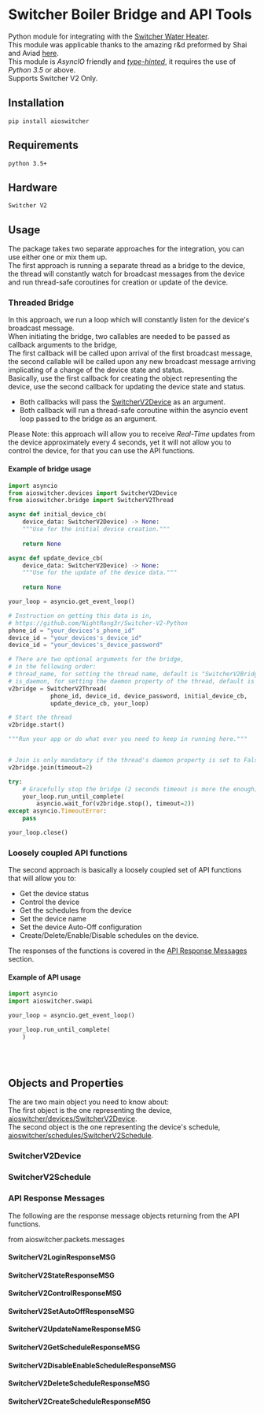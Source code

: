 # Switcher Boiler Bridge and API Tools
Python module for integrating with the [Switcher Water Heater](https://www.switcher.co.il/).</br>
This module was applicable thanks to the amazing r&d preformed by Shai and Aviad [here](https://github.com/NightRang3r/Switcher-V2-Python).</br>
This module is *AsyncIO* friendly and [*type-hinted*](https://www.python.org/dev/peps/pep-0484/), it requires the use of *Python 3.5* or above.</br>
Supports Switcher V2 Only.

## Installation
```shell
pip install aioswitcher
```

## Requirements
```text
python 3.5+
```

## Hardware
```text
Switcher V2
```

## Usage
The package takes two separate approaches for the integration, you can use either one or mix them up.</br>
The first approach is running a separate thread as a bridge to the device, the thread will constantly watch for broadcast messages from the device and run thread-safe coroutines for creation or update of the device.</br>

### Threaded Bridge
In this approach, we run a loop which will constantly listen for the device's broadcast message.</br>
When initiating the bridge, two callables are needed to be passed as callback arguments to the bridge,</br>
The first callback will be called upon arrival of the first broadcast message, the second callable will be called upon any new broadcast message arriving implicating of a change of the device state and status.</br>
Basically, use the first callback for creating the object representing the device, use the second callback for updating the device state and status.</br>
- Both callbacks will pass the [SwitcherV2Device](#switcherv2device) as an argument.
- Both callback will run a thread-safe coroutine within the asyncio event loop passed to the bridge as an argument.

Please Note: this approach will allow you to receive *Real-Time* updates from the device approximately every 4 seconds, yet it will not allow you to control the device, for that you can use the API functions.</br>

#### Example of bridge usage
~~~python
import asyncio
from aioswitcher.devices import SwitcherV2Device
from aioswitcher.bridge import SwitcherV2Thread

async def initial_device_cb(
    device_data: SwitcherV2Device) -> None:
    """Use for the initial device creation."""
    
    return None

async def update_device_cb(
    device_data: SwitcherV2Device) -> None:
    """Use for the update of the device data."""
    
    return None

your_loop = asyncio.get_event_loop()

# Instruction on getting this data is in,
# https://github.com/NightRang3r/Switcher-V2-Python
phone_id = "your_devices's_phone_id"
device_id = "your_devices's_device_id"
device_id = "your_devices's_device_password"

# There are two optional arguments for the bridge,
# in the following order:
# thread_name, for setting the thread name, default is "SwitcherV2Bridge".
# is_daemon, for setting the daemon property of the thread, default is True.
v2bridge = SwitcherV2Thread(
            phone_id, device_id, device_password, initial_device_cb,
            update_device_cb, your_loop)

# Start the thread
v2bridge.start()

"""Run your app or do what ever you need to keep in running here."""


# Join is only mandatory if the thread's daemon property is set to False.
v2bridge.join(timeout=2)

try:
    # Gracefully stop the bridge (2 seconds timeout is more the enough)
    your_loop.run_until_complete(
        asyncio.wait_for(v2bridge.stop(), timeout=2))
except asyncio.TimeoutError:
    pass

your_loop.close()

~~~

### Loosely coupled API functions
The second approach is basically a loosely coupled set of API functions that will allow you to:
- Get the device status
- Control the device
- Get the schedules from the device
- Set the device name
- Set the device Auto-Off configuration
- Create/Delete/Enable/Disable schedules on the device.

The responses of the functions is covered in the [API Response Messages](#api-response-messages) section.

#### Example of API usage
~~~python
import asyncio
import aioswitcher.swapi

your_loop = asyncio.get_event_loop()

your_loop.run_until_complete(
    )

    
    
~~~

## Objects and Properties
The are two main object you need to know about:</br>
The first object is the one representing the device, [aioswitcher/devices/SwitcherV2Device](https://github.com/TomerFi/aioswitcher/blob/master/aioswitcher/devices.py#L7).</br>
The second object is the one representing the device's schedule, [aioswitcher/schedules/SwitcherV2Schedule](https://github.com/TomerFi/aioswitcher/blob/master/aioswitcher/schedules.py#L10).</br>

### SwitcherV2Device

### SwitcherV2Schedule

### API Response Messages
The following are the response message objects returning from the API functions.

from aioswitcher.packets.messages

#### SwitcherV2LoginResponseMSG

#### SwitcherV2StateResponseMSG

#### SwitcherV2ControlResponseMSG

#### SwitcherV2SetAutoOffResponseMSG

#### SwitcherV2UpdateNameResponseMSG

#### SwitcherV2GetScheduleResponseMSG

#### SwitcherV2DisableEnableScheduleResponseMSG

#### SwitcherV2DeleteScheduleResponseMSG

#### SwitcherV2CreateScheduleResponseMSG
